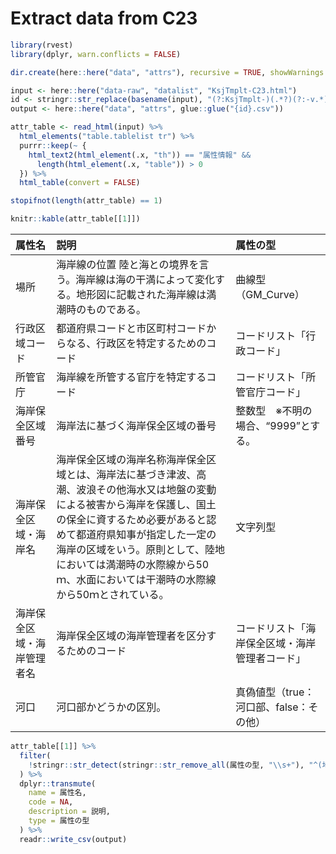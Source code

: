 Extract data from C23
================

``` r
library(rvest)
library(dplyr, warn.conflicts = FALSE)

dir.create(here::here("data", "attrs"), recursive = TRUE, showWarnings = FALSE)

input <- here::here("data-raw", "datalist", "KsjTmplt-C23.html")
id <- stringr::str_replace(basename(input), "(?:KsjTmplt-)(.*?)(?:-v.*)?(?:\\.html)", "\\1")
output <- here::here("data", "attrs", glue::glue("{id}.csv"))

attr_table <- read_html(input) %>% 
  html_elements("table.tablelist tr") %>%
  purrr::keep(~ {
    html_text2(html_element(.x, "th")) == "属性情報" &&
      length(html_element(.x, "table")) > 0
  }) %>% 
  html_table(convert = FALSE)

stopifnot(length(attr_table) == 1)

knitr::kable(attr_table[[1]])
```

| 属性名                     | 説明                                                                                                                                                                                                                                                                                                                 | 属性の型                                       |
|:---------------------------|:---------------------------------------------------------------------------------------------------------------------------------------------------------------------------------------------------------------------------------------------------------------------------------------------------------------------|:-----------------------------------------------|
| 場所                       | 海岸線の位置 陸と海との境界を言う。海岸線は海の干満によって変化する。地形図に記載された海岸線は満潮時のものである。                                                                                                                                                                                                  | 曲線型（GM\_Curve）                            |
| 行政区域コード             | 都道府県コードと市区町村コードからなる、行政区を特定するためのコード                                                                                                                                                                                                                                                 | コードリスト「行政コード」                     |
| 所管官庁                   | 海岸線を所管する官庁を特定するコード                                                                                                                                                                                                                                                                                 | コードリスト「所管官庁コード」                 |
| 海岸保全区域番号           | 海岸法に基づく海岸保全区域の番号                                                                                                                                                                                                                                                                                     | 整数型　※不明の場合、“9999”とする。            |
| 海岸保全区域・海岸名       | 海岸保全区域の海岸名称海岸保全区域とは、海岸法に基づき津波、高潮、波浪その他海水又は地盤の変動による被害から海岸を保護し、国土の保全に資するため必要があると認めて都道府県知事が指定した一定の海岸の区域をいう。原則として、陸地においては満潮時の水際線から50ｍ、水面においては干潮時の水際線から50ｍとされている。 | 文字列型                                       |
| 海岸保全区域・海岸管理者名 | 海岸保全区域の海岸管理者を区分するためのコード                                                                                                                                                                                                                                                                       | コードリスト「海岸保全区域・海岸管理者コード」 |
| 河口                       | 河口部かどうかの区別。                                                                                                                                                                                                                                                                                               | 真偽値型（true：河口部、false：その他）        |

``` r
attr_table[[1]] %>% 
  filter(
    !stringr::str_detect(stringr::str_remove_all(属性の型, "\\s+"), "^(地物|曲?面型|曲?線型|点型|GM_Surface|GM_Curve|GM_Point)")
  ) %>%
  dplyr::transmute(
    name = 属性名,
    code = NA,
    description = 説明,
    type = 属性の型
  ) %>% 
  readr::write_csv(output)
```
